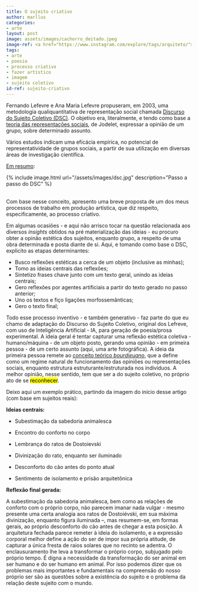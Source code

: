 ```yaml
---
title: O sujeito criativo
author: marllus
categories:
- arte
layout: post
image: assets/images/cachorro_deitado.jpeg
image-ref: <a href="https://www.instagram.com/explore/tags/arquiteto/">hashtag arquiteto</a>
tags:
- arte
- poesia
- processo criativo
- fazer artístico
- imagem
- sujeito coletivo
id-ref: sujeito-criativo
---
```


Fernando Lefevre e Ana Maria Lefevre propuseram, em 2003, uma metodologia qualiquantitativa de representação social chamada [Discurso do Sujeito Coletivo (DSC)](https://pesquisa.bvsalud.org/portal/resource/pt/lil-349917). O objetivo era, literalmente, e tendo como base a[ teoria das representações sociais](https://www.cairn.info/les-representations-sociales--9782130537656-page-45.htm), de Jodelet, expressar a opinião de um grupo, sobre determinado assunto.

Vários estudos indicam uma eficácia empírica, no potencial de representatividade de grupos sociais, a partir de sua utilização em diversas áreas de investigação científica.

[Em resumo](https://www.researchgate.net/figure/Figura-05-Operadores-do-Discurso-do-Sujeito-Coletivo-DSC_fig3_343746082):

{% include image.html url="/assets/images/dsc.jpg" description="Passo a passo do DSC" %}

<br>Com base nesse conceito, apresento uma breve proposta de um dos meus processos de trabalho em produção artística, que diz respeito, especificamente, ao processo criativo.

Em algumas ocasiões - e aqui não arrisco tocar na questão relacionada aos diversos *insights* obtidos na pré materialização das ideias - eu procuro obter a opinão estética dos sujeitos, enquanto grupo, a respeito de uma obra determinada e posta diante de si. Aqui, e tomando como base o DSC, explicito as etapas determinantes:

- Busco reflexões estéticas a cerca de um objeto (inclusive as minhas);
- Tomo as ideias centrais das reflexões;
- Sintetizo frases chave junto com um texto geral, unindo as ideias centrais;
- Gero reflexões por agentes artificiais a partir do texto gerado no passo anterior;
- Uno os textos e fiço ligações morfossemânticas;
- Gero o texto final;

Todo esse processo inventivo - e também generativo - faz parte do que eu chamo de adaptação do Discurso do Sujeito Coletivo, original dos Lefreve, com uso de Inteligência Artificial - IA, para geração de poesia/prosa experimental. A ideia geral é tentar capturar uma reflexão estética coletiva - humano/máquina - de um objeto posto, gerando uma opinião - em primeira pessoa - de um certo assunto (aqui, uma arte fotográfica). A ideia da primeira pessoa remete ao [conceito teórico *bourdieuano*](https://www.scielo.br/scielo.php?script=sci_nlinks&ref=000208&pid=S0104-9313200900020000300015&lng=pt), que a define como um regime natural de funcionamento das opiniões ou representações sociais, enquanto estrutura estruturante/estruturada nos indivíduos. A melhor opinião, nesse sentido, tem que ser a do sujeito coletivo, no próprio ato de se <mark>reconhecer</mark>. 

Deixo aqui um exemplo prático, partindo da imagem do início desse artigo (com base em sujeitos reais):

**Ideias centrais:**

- Subestimação da sabedoria animalesca

- Encontro do conforto no corpo

- Lembrança do ratos de Dostoievski

- Divinização do rato, enquanto ser iluminado

- Desconforto do cão antes do ponto atual

- Sentimento de isolamento e prisão arquitetônica

**Reflexão final gerada:**

A subestimação da sabedoria animalesca, bem como as relações de conforto com o próprio corpo, não parecem imanar nada vulgar - mesmo presente uma certa analogia aos ratos de Dostoiévski, em sua máxima divinização, enquanto figura iluminada –, mas resumem-se, em formas gerais, ao próprio desconforto do cão antes de chegar a esta posição. A arquitetura fechada parece remeter à ideia do isolamento, e a expressão corporal melhor define a ação do ser de impor sua própria atitude, de capturar a única fresta de raios solares que no recinto se adentra. O enclausuramento lhe leva a transformar o próprio corpo, subjugado pelo próprio tempo. É digna a necessidade da transformação do ser animal em ser humano e do ser humano em animal.
Por isso podemos dizer que os problemas mais importantes e fundamentais na compreensão do nosso próprio ser são as questões sobre a existência do sujeito e o problema da relação deste sujeito com o mundo. 
